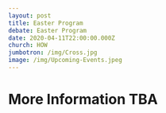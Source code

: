 ```yaml
---
layout: post
title: Easter Program
debate: Easter Program
date: 2020-04-11T22:00:00.000Z
church: HOW
jumbotron: /img/Cross.jpg
image: /img/Upcoming-Events.jpeg
---
```

# More Information TBA
